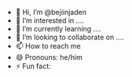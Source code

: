 - 👋 Hi, I’m @bejiinjaden
- 👀 I’m interested in ....
- 🌱 I’m currently learning ....
- 💞️ I’m looking to collaborate on ....
- 📫 How to reach me 
- 😄 Pronouns: he/him
- ⚡ Fun fact: 

<!---
bejiinjaden/bejiinjaden is a ✨ special ✨ repository because its `README.md` (this file) appears on your GitHub profile.
You can click the Preview link to take a look at your changes.
--->
